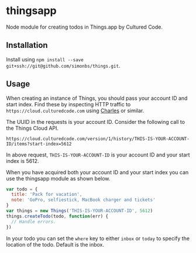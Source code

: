 # thingsapp

Node module for creating todos in Things.app by Cultured Code.

## Installation

Install using `npm install --save git+ssh://git@github.com/simonbs/things.git`.

## Usage

When creating an instance of Things, you should pass your account ID and start index. Find these by inspecting HTTP traffic to `https://cloud.culturedcode.com` using [Charles](https://www.charlesproxy.com) or similar.

The UUID in the requests is your account ID. Consider the following call to the Things Cloud API.

```
https://cloud.culturedcode.com/version/1/history/THIS-IS-YOUR-ACCOUNT-ID/items?start-index=5612
```

In above request, `THIS-IS-YOUR-ACCOUNT-ID` is your account ID and your start index is 5612. 

When you have acquired both your account ID and your start index you can use the thingsapp module as shown below.

```javascript
var todo = {
  title: 'Pack for vacation',
  note: 'GoPro, selfiestick, MacBook charger and tickets'
}
var things = new Things('THIS-IS-YOUR-ACCOUNT-ID', 5612)
things.createTodo(todo, function(err) {
  // Handle errors.
})
```

In your todo you can set the `where` key to either `inbox` or `today` to specify the location of the todo. Default is the inbox.
